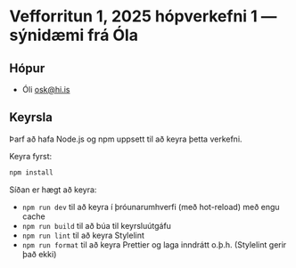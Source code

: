 # Vefforritun 1, 2025 hópverkefni 1 — sýnidæmi frá Óla

## Hópur

- Óli osk@hi.is

## Keyrsla

Þarf að hafa Node.js og npm uppsett til að keyra þetta verkefni.

Keyra fyrst:

```bash
npm install
```

Síðan er hægt að keyra:

- `npm run dev` til að keyra í þróunarumhverfi (með hot-reload) með engu cache
- `npm run build` til að búa til keyrsluútgáfu
- `npm run lint` til að keyra Stylelint
- `npm run format` til að keyra Prettier og laga inndrátt o.þ.h. (Stylelint gerir það ekki)
